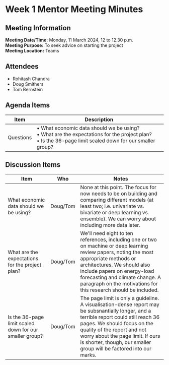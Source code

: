 # Week 1 Mentor Meeting Minutes
## Meeting Information
**Meeting Date/Time:** Monday, 11 March 2024, 12 to 12.30 p.m.  
**Meeting Purpose:** To seek advice on starting the project  
**Meeting Location:** Teams  

## Attendees
- Rohitash Chandra
- Doug Smithers
- Tom Bernstein

## Agenda Items

Item | Description
---- | ----
Questions | • What economic data should we be using? <br>• What are the expectations for the project plan? <br>• Is the 36-page limit scaled down for our smaller group?

## Discussion Items
Item | Who | Notes |
---- | ---- | ---- |
What economic data should we be using? | Doug/Tom | None at this point. The focus for now needs to be on building and comparing different models (at least two; i.e. univariate vs. bivariate or deep learning vs. ensemble). We can worry about including more data later. |
What are the expectations for the project plan? | Doug/Tom | We'll need eight to ten references, including one or two on machine or deep learning review papers, noting the most appropriate methods or architectures. We should also include papers on energy-load forecasting and climate change. A paragraph on the motivations for this research should be included. |
Is the 36-page limit scaled down for our smaller group? | Doug/Tom | The page limit is only a guideline. A visualisation-dense report may be subsnantially longer, and a terrible report could still reach 36 pages. We should focus on the quality of the report and not worry about the page limit. If ours is shorter, though, our smaller group will be factored into our marks. |

